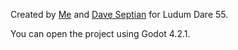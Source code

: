 Created by [Me](restlessmoggy@gmail.com) and [Dave Septian](daveseptiannugraha@gmail.com) for Ludum Dare 55.

You can open the project using Godot 4.2.1.
